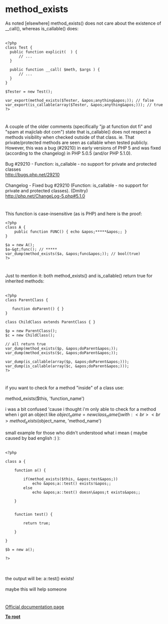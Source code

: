 # method_exists



As noted [elsewhere] method_exists() does not care about the existence of __call(), whereas is_callable() does:<br><br>

```
<?php
class Test {
  public function explicit(  ) {
      // ...
  }
   
  public function __call( $meth, $args ) {
      // ...
  }
}

$Tester = new Test();

var_export(method_exists($Tester, &apos;anything&apos;)); // false
var_export(is_callable(array($Tester, &apos;anything&apos;))); // true
?>
```
  

#

A couple of the older comments (specifically "jp at function dot fi" and "spam at majiclab dot com") state that is_callable() does not respect a methods visibility when checked outside of that class. ie. That private/protected methods are seen as callable when tested publicly. However, this was a bug (#29210) in early versions of PHP 5 and was fixed (according to the changelog) in PHP 5.0.5 (and/or PHP 5.1.0).<br><br>Bug #29210 - Function: is_callable - no support for private and protected classes<br>http://bugs.php.net/29210<br><br>Changelog - Fixed bug #29210 (Function: is_callable - no support for private and protected classes). (Dmitry)<br>http://php.net/ChangeLog-5.php#5.1.0  

#

This function is case-insensitive (as is PHP) and here is the proof:<br>

```
<?php
class A {
    public function FUNC() { echo &apos;*****&apos;; }
}

$a = new A();
$a-&gt;func(); // *****
var_dump(method_exists($a, &apos;func&apos;)); // bool(true)
?>
```
  

#

Just to mention it: both method_exists() and is_callable() return true for inherited methods:<br><br>

```
<?php
class ParentClass {

   function doParent() { }
}

class ChildClass extends ParentClass { }

$p = new ParentClass();
$c = new ChildClass();

// all return true
var_dump(method_exists($p, &apos;doParent&apos;));
var_dump(method_exists($c, &apos;doParent&apos;));

var_dump(is_callable(array($p, &apos;doParent&apos;)));
var_dump(is_callable(array($c, &apos;doParent&apos;)));
?>
```
  

#

if you want to check for a method "inside" of a class use:<br><br>method_exists($this, &apos;function_name&apos;)<br><br>i was a bit confused &apos;cause i thought i&apos;m only able to check for a method when i got an object like $object_name = new class_name() with: <br><br>method_exists($object_name, &apos;method_name&apos;)<br><br>small example for those who didn&apos;t understood what i mean ( maybe caused by bad english :) ):<br><br>

```
<?php

class a {

    function a() {
        
        if(method_exists($this, &apos;test&apos;))
            echo &apos;a::test() exists!&apos;;
        else
            echo &apos;a::test() doesn\&apos;t exists&apos;;

    }

    
    function test() {
        
        return true;
    
    }

}

$b = new a();

?>
```
<br><br>the output will be: a::test() exists!<br><br>maybe this will help someone  

#

[Official documentation page](https://www.php.net/manual/en/function.method-exists.php)

**[To root](/README.md)**